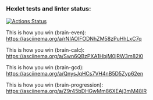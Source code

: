### Hexlet tests and linter status:
[![Actions Status](https://github.com/DanatN5/python-project-49/actions/workflows/hexlet-check.yml/badge.svg)](https://github.com/DanatN5/python-project-49/actions)

This is how you win (brain-even):
https://asciinema.org/a/rNIAOlFODNhZM58zPuHhLxC7q


This is how you win (brain-calc):
https://asciinema.org/a/Swn6QBzPXA1HbjM0jRW3m82i0


This is how you win (brain-gcd):
https://asciinema.org/a/QnysJqHCs7VH4nB5D5Zyp62en


This is how you win (brain-progression):
https://asciinema.org/a/Z9r45bDHGwMm86XEAj3mM48IR
